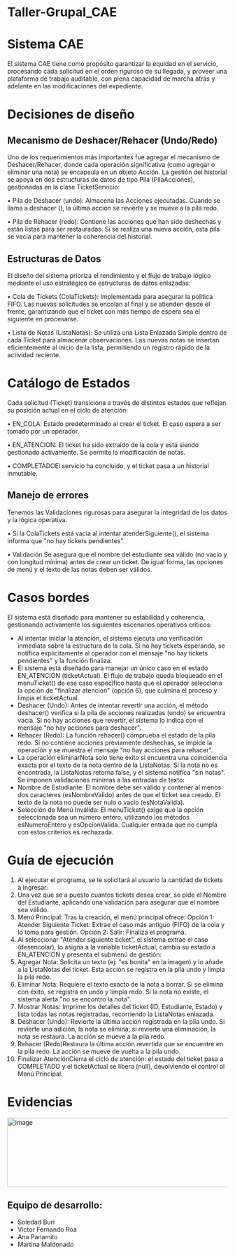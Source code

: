 # Taller-Grupal_CAE

# Sistema CAE 

El sistema CAE tiene como propósito garantizar la equidad en el servicio, procesando cada solicitud en el orden riguroso de su llegada, y proveer una plataforma de trabajo auditable, con plena capacidad de marcha atrás y adelante en las modificaciones del expediente.
# Decisiones de diseño 
## Mecanismo de Deshacer/Rehacer (Undo/Redo)

Uno de los requerimientos más importantes fue agregar el mecanismo de Deshacer/Rehacer, donde cada operación significativa (como agregar o eliminar una nota) se encapsula en un objeto Acción.
La gestión del historial se apoya en dos estructuras de datos de tipo Pila (PilaAcciones), gestionadas en la clase TicketServicio:

•	Pila de Deshacer (undo): Almacena las Acciones ejecutadas. Cuando se llama a deshacer (), la última acción se revierte y se mueve a la pila redo.

•	Pila de Rehacer (redo): Contiene las acciones que han sido deshechas y están listas para ser restauradas. Si se realiza una nueva acción, esta pila se vacía para mantener la coherencia del historial.

## Estructuras de Datos
El diseño del sistema prioriza el rendimiento y el flujo de trabajo lógico mediante el uso estratégico de estructuras de datos enlazadas:

•	Cola de Tickets (ColaTickets): Implementada para asegurar la política FIFO. Las nuevas solicitudes se encolan al final y se atienden desde el frente, garantizando que el ticket con más tiempo de espera sea el siguiente en procesarse.

•	Lista de Notas (ListaNotas): Se utiliza una Lista Enlazada Simple dentro de cada Ticket para almacenar observaciones. Las nuevas notas se insertan eficientemente al inicio de la lista, permitiendo un registro rápido de la actividad reciente.

# Catálogo de Estados 
Cada solicitud (Ticket) transiciona a través de distintos estados que reflejan su posición actual en el ciclo de atención:

•	EN_COLA: Estado predeterminado al crear el ticket. El caso espera a ser tomado por un operador.

•	EN_ATENCION: El ticket ha sido extraído de la cola y está siendo gestionado activamente. Se permite la modificación de notas.

•	COMPLETADOEl servicio ha concluido, y el ticket pasa a un historial inmutable.

## Manejo de errores 
Tenemos las Validaciones rigurosas para asegurar la integridad de los datos y la lógica operativa.

•	Si la ColaTickets está vacía al intentar atenderSiguiente(), el sistema informa que "no hay tickets pendientes".

•	Validación Se asegura que el nombre del estudiante sea válido (no vacío y con longitud mínima) antes de crear un ticket. De igual forma, las opciones de menú y el texto de las notas deben ser válidos.

# Casos bordes 

El sistema está diseñado para mantener su estabilidad y coherencia, gestionando activamente los siguientes escenarios operativos críticos:
-	Al intentar iniciar la atención, el sistema ejecuta una verificación inmediata sobre la estructura de la cola. Si no hay tickets esperando, se notifica explícitamente al operador con el mensaje "no hay tickets pendientes" y la función finaliza.
-	 El sistema está diseñado para manejar un único caso en el estado EN_ATENCION (ticketActual). El flujo de trabajo queda bloqueado en el menuTicket() de ese caso específico hasta que el operador selecciona la opción de "finalizar atencion" (opción 6), que culmina el proceso y limpia el ticketActual.
-	Deshacer (Undo): Antes de intentar revertir una acción, el método deshacer() verifica si la pila de acciones realizadas (undo) se encuentra vacía. Si no hay acciones que revertir, el sistema lo indica con el mensaje "no hay acciones para deshacer".
-	Rehacer (Redo): La función rehacer() comprueba el estado de la pila redo. Si no contiene acciones previamente deshechas, se impide la operación y se muestra el mensaje "no hay acciones para rehacer".
-	La operación eliminarNota solo tiene éxito si encuentra una coincidencia exacta por el texto de la nota dentro de la ListaNotas. Si la nota no es encontrada, la ListaNotas retorna false, y el sistema notifica "sin notas". 
Se imponen validaciones mínimas a las entradas de texto:
-	Nombre de Estudiante: El nombre debe ser válido y contener al menos dos caracteres (esNombreValido) antes de que el ticket sea creado.  El texto de la nota no puede ser nulo o vacío (esNotaValida).
-	Selección de Menú Inválida: El menuTicket() exige que la opción seleccionada sea un número entero, utilizando los métodos esNumeroEntero y esOpcionValida. Cualquier entrada que no cumpla con estos criterios es rechazada.
  
# Guía de ejecución 

1.	Al ejecutar el programa, se le solicitará al usuario la cantidad de tickets a ingresar.
2.	Una vez que se a puesto cuantos tickets desea crear, se pide el Nombre del Estudiante, aplicando una validación para asegurar que el nombre sea válido.
3.	Menú Principal: Tras la creación, el menú principal ofrece:
Opción 1: Atender Siguiente Ticket: Extrae el caso más antiguo (FIFO) de la cola y lo toma para gestión.
Opción 2: Salir: Finaliza el programa.
4.	Al seleccionar "Atender siguiente ticket", el sistema extrae el caso (desencolar), lo asigna a la variable ticketActual, cambia su estado a EN_ATENCION y presenta el submenú de gestión:
5. Agregar Nota: Solicita un texto (ej: "es bonita" en la imagen) y lo añade a la ListaNotas del ticket. Esta acción se registra en la pila undo y limpia la pila redo.
6. Eliminar Nota: Requiere el texto exacto de la nota a borrar. Si se elimina con éxito, se registra en undo y limpia redo. Si la nota no existe, el sistema alerta "no se encontro la nota".
7. Mostrar Notas: Imprime los detalles del ticket (ID, Estudiante, Estado) y lista todas las notas registradas, recorriendo la ListaNotas enlazada.
8. Deshacer (Undo): Revierte la última acción registrada en la pila undo. Si revierte una adición, la nota se elimina; si revierte una eliminación, la nota se restaura. La acción se mueve a la pila redo.
9. Rehacer (Redo)Restaura la última acción revertida que se encuentre en la pila redo. La acción se mueve de vuelta a la pila undo.
10. Finalizar AtenciónCierra el ciclo de atención: el estado del ticket pasa a COMPLETADO y el ticketActual se libera (null), devolviendo el control al Menú Principal.
# Evidencias 





  <img width="682" height="158" alt="image" src="https://github.com/user-attachments/assets/23cd4448-ac1f-44f3-9e1e-b7acca0ed897" />


 ## Equipo de desarrollo:
 - Soledad Buri
 - Victor Fernando Roa
 - Ana Panamito
 - Martina Maldonado 
    

